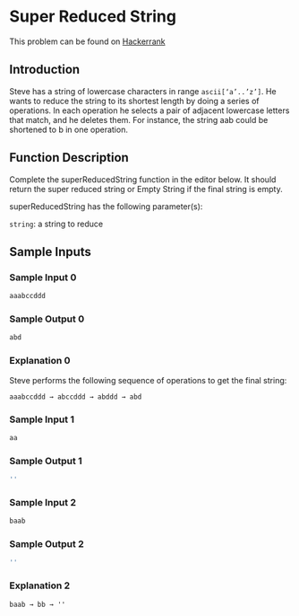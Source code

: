 # Super Reduced String

This problem can be found on [Hackerrank](https://www.hackerrank.com/challenges/reduced-string/problem)

## Introduction

Steve has a string of lowercase characters in range `ascii[‘a’..’z’]`. He wants to reduce the string to its shortest length by doing a series of operations. In each operation he selects a pair of adjacent lowercase letters that match, and he deletes them. For instance, the string aab could be shortened to b in one operation.

## Function Description

Complete the superReducedString function in the editor below. It should return the super reduced string or Empty String if the final string is empty.

superReducedString has the following parameter(s):

`string`: a string to reduce

## Sample Inputs

### Sample Input 0

```bash
aaabccddd
```

### Sample Output 0

```bash
abd
```

### Explanation 0

Steve performs the following sequence of operations to get the final string:

```aaabccddd → abccddd → abddd → abd```

### Sample Input 1

```bash
aa
```

### Sample Output 1

```bash
''
```

### Sample Input 2

```bash
baab
```

### Sample Output 2

```bash
''
```

### Explanation 2

`baab → bb → ''`

